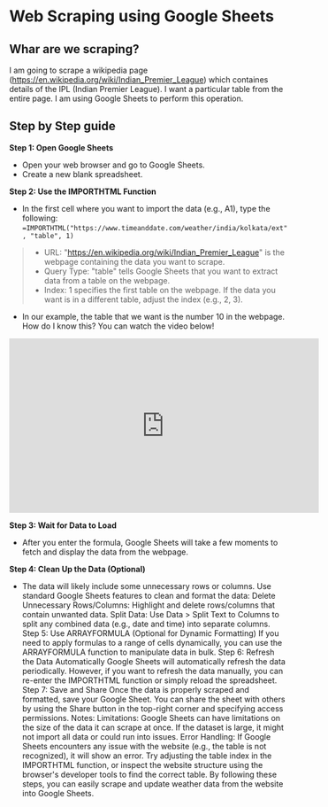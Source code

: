 # Web Scraping using Google Sheets

## Whar are we scraping?
I am going to scrape a wikipedia page (https://en.wikipedia.org/wiki/Indian_Premier_League) which containes details of the IPL (Indian Premier League). I want a particular table from the entire page. I am using Google Sheets to perform this operation. 

## Step by Step guide 
**Step 1: Open Google Sheets**
- Open your web browser and go to Google Sheets.
- Create a new blank spreadsheet.

**Step 2: Use the IMPORTHTML Function**
- In the first cell where you want to import the data (e.g., A1), type the following:  `=IMPORTHTML("https://www.timeanddate.com/weather/india/kolkata/ext", "table", 1)`
> - URL: "https://en.wikipedia.org/wiki/Indian_Premier_League" is the webpage containing the data you want to scrape.
> - Query Type: "table" tells Google Sheets that you want to extract data from a table on the webpage.
> - Index: 1 specifies the first table on the webpage. If the data you want is in a different table, adjust the index (e.g., 2, 3).

- In our example, the table that we want is the number 10 in the webpage. How do I know this? You can watch the video below!
<iframe width="560" height="315" src="https://github.com/basu-binayak/Web-Scraping/blob/ff7c6a3628b5302bb175aa165b137bd9bff9fd03/Google%20Sheets%20Web%20Scraping/Table_number.flv" frameborder="0" allow="accelerometer; autoplay; clipboard-write; encrypted-media; gyroscope; picture-in-picture" allowfullscreen></iframe>


**Step 3: Wait for Data to Load**
- After you enter the formula, Google Sheets will take a few moments to fetch and display the data from the webpage.

**Step 4: Clean Up the Data (Optional)**
- The data will likely include some unnecessary rows or columns. Use standard Google Sheets features to clean and format the data:
Delete Unnecessary Rows/Columns: Highlight and delete rows/columns that contain unwanted data.
Split Data: Use Data > Split Text to Columns to split any combined data (e.g., date and time) into separate columns.
Step 5: Use ARRAYFORMULA (Optional for Dynamic Formatting)
If you need to apply formulas to a range of cells dynamically, you can use the ARRAYFORMULA function to manipulate data in bulk.
Step 6: Refresh the Data Automatically
Google Sheets will automatically refresh the data periodically. However, if you want to refresh the data manually, you can re-enter the IMPORTHTML function or simply reload the spreadsheet.
Step 7: Save and Share
Once the data is properly scraped and formatted, save your Google Sheet.
You can share the sheet with others by using the Share button in the top-right corner and specifying access permissions.
Notes:
Limitations: Google Sheets can have limitations on the size of the data it can scrape at once. If the dataset is large, it might not import all data or could run into issues.
Error Handling: If Google Sheets encounters any issue with the website (e.g., the table is not recognized), it will show an error. Try adjusting the table index in the IMPORTHTML function, or inspect the website structure using the browser's developer tools to find the correct table.
By following these steps, you can easily scrape and update weather data from the website into Google Sheets.
